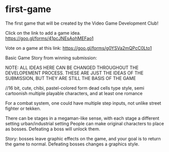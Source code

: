 # first-game
The first game that will be created by the Video Game Development Club!

Click on the link to add a game idea.
https://goo.gl/forms/41pcJNEsAohMEFao1

Vote on a game at this link:
https://goo.gl/forms/g0YSVa2mQPcC0Lto1


Basic Game Story from winning submission:

NOTE: ALL IDEAS HERE CAN BE CHANGED THROUGHOUT THE DEVELOPEMENT PROCESS. THESE ARE JUST THE IDEAS OF THE SUBMISSION, BUT THEY ARE STILL THE BASIS OF THE GAME

<vetoed>//16 bit, cute, chibi, pastel-colored form
<new art style>dead cells type style, semi cartoonish
multiple playable characters, and at least one romance

For a combat system, one could have multiple step inputs, not unlike street fighter or tekken.

There can be stages in a megaman-like sense, with each stage a different setting
urban/industrial setting
People can make original characters to place as bosses. Defeating a boss will unlock them.

Story:
bosses leave graphic effects on the game, and your goal is to return the game to normal. Defeating bosses changes a graphics style.
